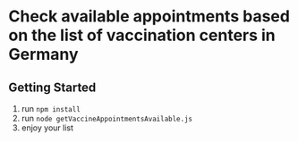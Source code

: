 # Check available appointments based on the list of vaccination centers in Germany

## Getting Started

1. run `npm install`
2. run `node getVaccineAppointmentsAvailable.js`
3. enjoy your list
